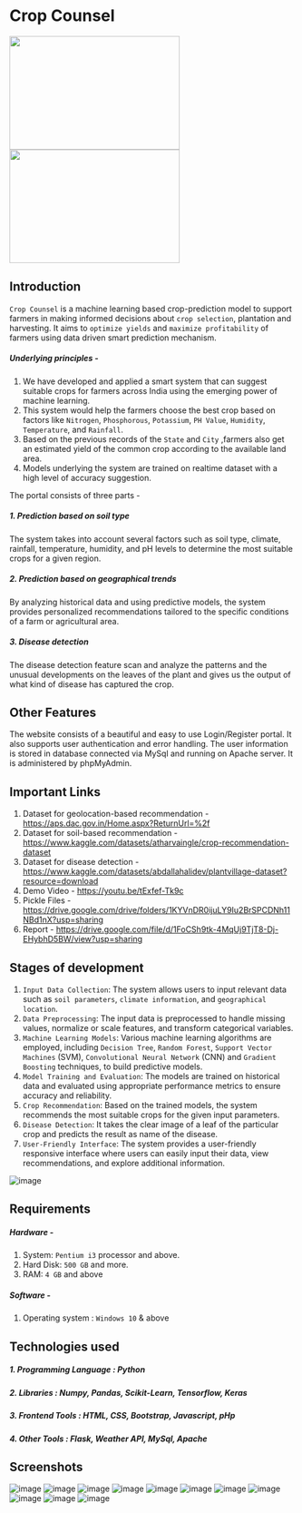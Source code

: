 # Crop Counsel

<img src="https://github.com/candy-kush/crop-counsel/assets/96912080/2ff035df-4e28-4046-994d-ea584077e822" width="300" height="200">
<img src="https://github.com/candy-kush/crop-counsel/assets/96912080/62d24ccb-6b30-4ff4-bb25-cc4a95505d6d" width="300" height="200">

## Introduction
`Crop Counsel` is a machine learning based crop-prediction model to support farmers in making informed decisions about `crop selection`, plantation and harvesting.
It aims to `optimize yields` and `maximize profitability` of farmers using data driven smart prediction mechanism.
##### Underlying principles - 
1. We have developed and applied a smart system that can suggest suitable crops for farmers across India using the emerging power of machine learning.
2. This system would help the farmers choose the best crop based on factors like `Nitrogen`, `Phosphorous`, `Potassium`, `PH Value`, `Humidity`, `Temperature`, and `Rainfall`.
3. Based on the previous records of the `State` and `City` ,farmers also get an estimated yield of the common crop according to the available land area.
4. Models underlying the system are trained on realtime dataset with a high level of accuracy suggestion.

The portal consists of three parts -
##### 1. Prediction based on soil type
The system takes into account several factors such as soil type, climate, rainfall, temperature, humidity, and pH levels to determine the most suitable crops for a given region. 
##### 2. Prediction based on geographical trends
By analyzing historical data and using predictive models, the system provides personalized recommendations tailored to the specific conditions of a farm or agricultural area.
##### 3. Disease detection
The disease detection feature scan and analyze the patterns and the unusual developments on the leaves of the plant and gives us the output of what kind of disease has captured the crop.

## Other Features
The website consists of a beautiful and easy to use Login/Register portal. It also supports user authentication and error handling. The user information is stored in database connected via MySql and running on Apache server. It is administered by phpMyAdmin.

## Important Links
1. Dataset for geolocation-based recommendation - https://aps.dac.gov.in/Home.aspx?ReturnUrl=%2f
2. Dataset for soil-based recommendation - https://www.kaggle.com/datasets/atharvaingle/crop-recommendation-dataset
3. Dataset for disease detection - https://www.kaggle.com/datasets/abdallahalidev/plantvillage-dataset?resource=download
4. Demo Video - https://youtu.be/tExfef-Tk9c
5. Pickle Files - https://drive.google.com/drive/folders/1KYVnDR0ijuLY9Iu2BrSPCDNh11NBd1nX?usp=sharing
6. Report - https://drive.google.com/file/d/1FoCSh9tk-4MqUj9TjT8-Dj-EHybhD5BW/view?usp=sharing

## Stages of development
1. `Input Data Collection`: The system allows users to input relevant data such as `soil parameters`, `climate information`, and `geographical location`.
2. `Data Preprocessing`: The input data is preprocessed to handle missing values, normalize or scale features, and transform categorical variables.
3. `Machine Learning Models`: Various machine learning algorithms are employed, including `Decision Tree`, `Random Forest`, `Support Vector Machines` (SVM), `Convolutional Neural Network` (CNN) and `Gradient Boosting` techniques, to build predictive models.
4. `Model Training and Evaluation`: The models are trained on historical data and evaluated using appropriate performance metrics to ensure accuracy and reliability.
5. `Crop Recommendation`: Based on the trained models, the system recommends the most suitable crops for the given input parameters.
6. `Disease Detection`: It takes the clear image of a leaf of the particular crop and predicts the result as name of the disease.
7. `User-Friendly Interface`: The system provides a user-friendly responsive interface where users can easily input their data, view recommendations, and explore additional information.

![image](https://github.com/candy-kush/crop-counsel/assets/96912080/eba84e5b-83a5-475c-bdb9-1e152466a8aa)


## Requirements
##### Hardware - 
1. System: `Pentium i3` processor and above.
2. Hard Disk: `500 GB` and more.
3. RAM: `4 GB` and above
##### Software - 
1. Operating system   : `Windows 10` & above


## Technologies used
##### 1. Programming Language : Python
##### 2. Libraries : Numpy, Pandas, Scikit-Learn, Tensorflow, Keras
##### 3. Frontend Tools : HTML, CSS, Bootstrap, Javascript, pHp
##### 4. Other Tools : Flask, Weather API, MySql, Apache


## Screenshots
![image](https://github.com/candy-kush/crop-counsel/blob/main/static/crop_state/home.jpg)
![image](https://github.com/candy-kush/crop-counsel/blob/main/static/crop_state/our-services.png)
![image](https://github.com/candy-kush/crop-counsel/assets/96912080/dd2713bc-e420-422e-ad3e-de2802878a1f)
![image](https://github.com/candy-kush/crop-counsel/assets/96912080/4004bc0f-393e-4782-8a28-5a2c8b99b260)
![image](https://github.com/candy-kush/crop-counsel/blob/main/static/crop_state/soil-recommended.jpg)
![image](https://github.com/candy-kush/crop-counsel/assets/96912080/8104bca6-8800-4d6f-a42c-a8fe897b5294)
![image](https://github.com/candy-kush/crop-counsel/assets/96912080/20c65f00-f5f5-400e-b36d-679c0b4ada7a)
![image](https://github.com/candy-kush/crop-counsel/blob/main/static/crop_state/uploaded-image.jpg)
![image](https://github.com/candy-kush/crop-counsel/blob/main/static/crop_state/predicted-disease.jpg)
![image](https://github.com/candy-kush/crop-counsel/blob/main/static/crop_state/register.jpg)
![image](https://github.com/candy-kush/crop-counsel/blob/main/static/crop_state/login.jpg)
